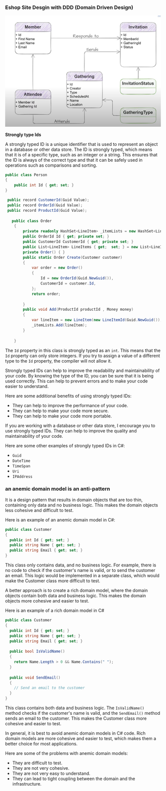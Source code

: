### **Eshop Site Desgin with  DDD (Domain Driven Design)**


![1689412213140](image/readme/1689412213140.png)


**Strongly type Ids** 

A strongly typed ID is a unique identifier that is used to represent an object in a database or other data store. The ID is strongly typed, which means that it is of a specific type, such as an integer or a string. This ensures that the ID is always of the correct type and that it can be safely used in operations such as comparisons and sorting.

```csharp
public class Person
{
    public int Id { get; set; }
}
```

```csharp
 public record CustomerId(Guid Value);
 public record OrderId(Guid Value);
 public record ProductId(Guid Value);

   public class Order
    {
        private readonly HashSet<LineItem> _itemLists = new HashSet<LineItem>();
        public OrderId Id { get; private set; }
        public CustomerId CustomerId { get; private set; }
        public List<LineItem> LineItems { get;  set; } = new List<LineItem>();
        private Order() { }
        public static Order Create(Customer customer)
        {
            var order = new Order()
            {
                Id = new OrderId(Guid.NewGuid()),
                CustomerId = customer.Id,
            };
            return order;

        }
        public void Add(ProductId productId , Money money)
        {
            var lineItem = new LineItem(new LineItemId(Guid.NewGuid()), Id ,productId,money);
            _itemLists.Add(lineItem);
        }

    }

```

The `Id` property in this class is strongly typed as an `int`. This means that the `Id` property can only store integers. If you try to assign a value of a different type to the `Id` property, the compiler will not allow it.

Strongly typed IDs can help to improve the readability and maintainability of your code. By knowing the type of the ID, you can be sure that it is being used correctly. This can help to prevent errors and to make your code easier to understand.

Here are some additional benefits of using strongly typed IDs:

* They can help to improve the performance of your code.
* They can help to make your code more secure.
* They can help to make your code more portable.

If you are working with a database or other data store, I encourage you to use strongly typed IDs. They can help to improve the quality and maintainability of your code.

Here are some other examples of strongly typed IDs in C#:

* `Guid`
* `DateTime`
* `TimeSpan`
* `Uri`
* `IPAddress`



### **an anemic domain model is an anti-pattern** 

 It is a design pattern that results in domain objects that are too thin, containing only data and no business logic. This makes the domain objects less cohesive and difficult to test.

Here is an example of an anemic domain model in C#:

```csharp
public class Customer
{
  public int Id { get; set; }
  public string Name { get; set; }
  public string Email { get; set; }
}
```


This class only contains data, and no business logic. For example, there is no code to check if the customer's name is valid, or to send the customer an email. This logic would be implemented in a separate class, which would make the Customer class more difficult to test.

A better approach is to create a rich domain model, where the domain objects contain both data and business logic. This makes the domain objects more cohesive and easier to test.

Here is an example of a rich domain model in C#

```csharp
public class Customer
{
  public int Id { get; set; }
  public string Name { get; set; }
  public string Email { get; set; }

  public bool IsValidName()
  {
    return Name.Length > 0 && Name.Contains(" ");
  }

  public void SendEmail()
  {
    // Send an email to the customer
  }
}
```

This class contains both data and business logic. The `IsValidName()` method checks if the customer's name is valid, and the `SendEmail()` method sends an email to the customer. This makes the Customer class more cohesive and easier to test.

In general, it is best to avoid anemic domain models in C# code. Rich domain models are more cohesive and easier to test, which makes them a better choice for most applications.

Here are some of the problems with anemic domain models:

* They are difficult to test.
* They are not very cohesive.
* They are not very easy to understand.
* They can lead to tight coupling between the domain and the infrastructure.
